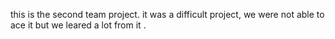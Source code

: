 this is the second team project. it was a difficult project, we were not able to ace it but we leared a lot from it .

